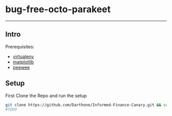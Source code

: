 # bug-free-octo-parakeet
-----


Intro
-----


Prerequisites:
- [virtualenv](https://virtualenv.readthedocs.org/en/latest/installation.html)
- [matplotlib](http://matplotlib.org/users/installing.html)
- [peewee](http://docs.peewee-orm.com/en/latest/peewee/installation.html#installing-with-git)


Setup
-----

First Clone the Repo and run the setup
```bash
git clone https://github.com/Darthone/Informed-Finance-Canary.git && cd Informed-Finance-Canary
#TODO
```


